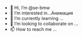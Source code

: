 - 👋 Hi, I’m @se-bmw
- 👀 I’m interested in...Анимация
- 🌱 I’m currently learning ...
- 💞️ I’m looking to collaborate on ...
- 📫 How to reach me ...

<!---
se-bmw/se-bmw is a ✨ special ✨ repository because its `README.md` (this file) appears on your GitHub profile.
You can click the Preview link to take a look at your changes.
--->
